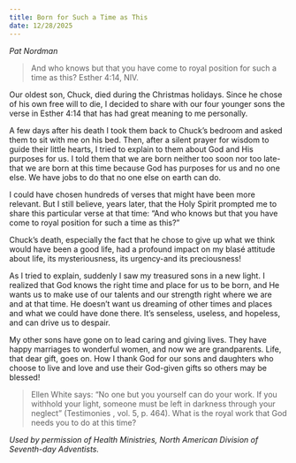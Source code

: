 ```yaml
---
title: Born for Such a Time as This
date: 12/28/2025
---
```


_Pat Nordman_

> <p></p>
> And who knows but that you have come to royal position for such a time as this? Esther 4:14, NIV.

Our oldest son, Chuck, died during the Christmas holidays. Since he chose of his own free will to die, I decided to share with our four younger sons the verse in Esther 4:14 that has had great meaning to me personally.

A few days after his death I took them back to Chuck’s bedroom and asked them to sit with me on his bed. Then, after a silent prayer for wisdom to guide their little hearts, I tried to explain to them about God and His purposes for us. I told them that we are born neither too soon nor too late-that we are born at this time because God has purposes for us and no one else. We have jobs to do that no one else on earth can do.

I could have chosen hundreds of verses that might have been more relevant. But I still believe, years later, that the Holy Spirit prompted me to share this particular verse at that time: “And who knows but that you have come to royal position for such a time as this?”

Chuck’s death, especially the fact that he chose to give up what we think would have been a good life, had a profound impact on my blasé attitude about life, its mysteriousness, its urgency-and its preciousness!

As I tried to explain, suddenly I saw my treasured sons in a new light. I realized that God knows the right time and place for us to be born, and He wants us to make use of our talents and our strength right where we are and at that time. He doesn’t want us dreaming of other times and places and what we could have done there. It’s senseless, useless, and hopeless, and can drive us to despair.

My other sons have gone on to lead caring and giving lives. They have happy marriages to wonderful women, and now we are grandparents. Life, that dear gift, goes on. How I thank God for our sons and daughters who choose to live and love and use their God-given gifts so others may be blessed!

> <callout></callout>
> Ellen White says: “No one but you yourself can do your work. If you withhold your light, someone must be left in darkness through your neglect” (Testimonies , vol. 5, p. 464). What is the royal work that God needs you to do at this time?

_Used by permission of Health Ministries, North American Division of Seventh-day Adventists._